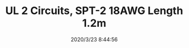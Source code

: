 ﻿---
layout: post 
title: UL 2 Circuits, SPT-2 18AWG Length 1.2m
tags: PDS
categories: wire-harness
overview: UL 2 Circuits, SPT-2 18AWG Length 1.2m
series: 
part_number: KR10
thumb_img: static/202003/276-thumb-20200323164547.jpg
small_img: static/202003/276-20200323164547.jpg
date: 2020/3/23 8:44:56
---



